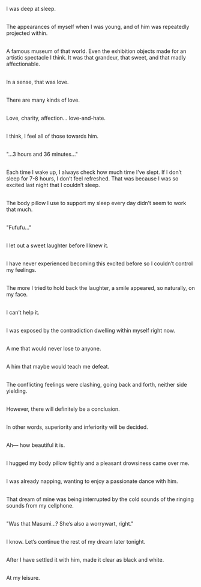 I was deep at sleep.<br><br>

The appearances of myself when I was young, and of him was repeatedly projected within.<br><br>

A famous museum of that world. Even the exhibition objects made for an artistic spectacle I think. It was that grandeur, that sweet, and that madly affectionable.<br><br>

In a sense, that was love.<br><br>

There are many kinds of love.<br><br>

Love, charity, affection… love-and-hate.<br><br>

I think, I feel all of those towards him.<br><br>

"…3 hours and 36 minutes…"<br><br>

Each time I wake up, I always check how much time I’ve slept. If I don’t sleep for 7-8 hours, I don’t feel refreshed. That was because I was so excited last night that I couldn’t sleep.<br><br>

The body pillow I use to support my sleep every day didn’t seem to work that much.<br><br>

"Fufufu…"<br><br>

I let out a sweet laughter before I knew it.<br><br>

I have never experienced becoming this excited before so I couldn’t control my feelings.<br><br>

The more I tried to hold back the laughter, a smile appeared, so naturally, on my face.<br><br>

I can’t help it.<br><br>

I was exposed by the contradiction dwelling within myself right now.<br><br>

A me that would never lose to anyone.<br><br>

A him that maybe would teach me defeat.<br><br>

The conflicting feelings were clashing, going back and forth, neither side yielding.<br><br>

However, there will definitely be a conclusion.<br><br>

In other words, superiority and inferiority will be decided.<br><br>

Ah— how beautiful it is.<br><br>

I hugged my body pillow tightly and a pleasant drowsiness came over me.<br><br>

I was already napping, wanting to enjoy a passionate dance with him.<br><br>

That dream of mine was being interrupted by the cold sounds of the ringing sounds from my cellphone.<br><br>

"Was that Masumi…? She’s also a worrywart, right."<br><br>

I know. Let’s continue the rest of my dream later tonight.<br><br>

After I have settled it with him, made it clear as black and white.<br><br>

At my leisure.<br><br>